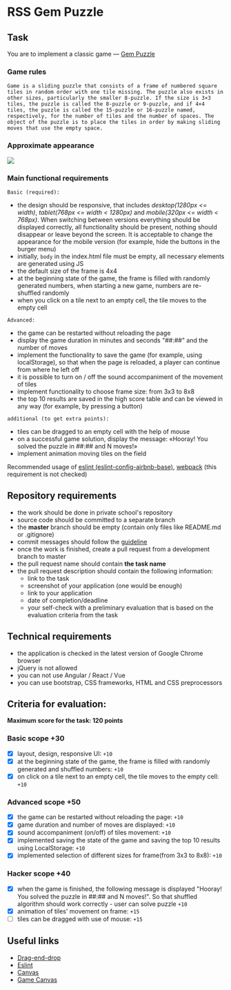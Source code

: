 # RSS Gem Puzzle

## Task

You are to implement a classic game — [Gem Puzzle](https://en.wikipedia.org/wiki/15_puzzle)

### Game rules

`Game is a sliding puzzle that consists of a frame of numbered square tiles in random order with one tile missing. The puzzle also exists in other sizes, particularly the smaller 8-puzzle. If the size is 3×3 tiles, the puzzle is called the 8-puzzle or 9-puzzle, and if 4×4 tiles, the puzzle is called the 15-puzzle or 16-puzzle named, respectively, for the number of tiles and the number of spaces. The object of the puzzle is to place the tiles in order by making sliding moves that use the empty space.`

### Approximate appearance

![](https://i.imgur.com/yaunqVV.png)

### Main functional requirements

`Basic (required):`

- the design should be responsive, that includes *desktop(1280px <= width)*, *tablet(768px <= width < 1280px)* and *mobile(320px <= width < 768px)*. When switching between versions everything should be displayed correctly, all functionality should be present, nothing should disappear or leave beyond the screen. It is acceptable to change the appearance for the mobile version (for example, hide the buttons in the burger menu)
- initially, `body` in the index.html file must be empty, all necessary elements are generated using JS
- the default size of the frame is 4x4
- at the beginning state of the game, the frame is filled with randomly generated numbers, when starting a new game, numbers are re-shuffled randomly
- when you click on a tile next to an empty cell, the tile moves to the empty cell

`Advanced:`

- the game can be restarted without reloading the page
- display the game duration in minutes and seconds "##:##" and the number of moves
- implement the functionality to save the game (for example, using localStorage), so that when the page is reloaded, a player can continue from where he left off
- it is possible to turn on / off the sound accompaniment of the movement of tiles
- implement functionality to choose frame size: from 3х3 to 8х8
- the top 10 results are saved in the high score table and can be viewed in any way (for example, by pressing a button)

`additional (to get extra points):`

- tiles can be dragged to an empty cell with the help of mouse
- on a successful game solution, display the message: «Hooray! You solved the puzzle in ##:## and N moves!»
- implement animation moving tiles on the field

Recommended usage of [eslint (eslint-config-airbnb-base)](https://eslint.org/), [webpack](https://webpack.js.org/) (this requirement is not checked)

## Repository requirements

- the work should be done in private school's repository
- source code should be committed to a separate branch
- the **master** branch should be empty (contain only files like README.md or .gitignore)
- commit messages should follow the [guideline](https://www.conventionalcommits.org/en)
- once the work is finished, create a pull request from a development branch to master
- the pull request name should contain **the task name**
- the pull request description should contain the following information:
  - link to the task
  - screenshot of your application (one would be enough)
  - link to your application
  - date of completion/deadline
  - your self-check with a preliminary evaluation that is based on the evaluation criteria from the task

## Technical requirements

- the application is checked in the latest version of Google Chrome browser
- jQuery is not allowed
- you can not use Angular / React / Vue
- you can use bootstrap, CSS frameworks, HTML and CSS preprocessors

## Criteria for evaluation:

**Maximum score for the task: 120 points**

### Basic scope +30

- [x] layout, design, responsive UI: `+10`
- [x] at the beginning state of the game, the frame is filled with randomly generated and shuffled numbers: `+10`
- [x] on click on a tile next to an empty cell, the tile moves to the empty cell: `+10`

### Advanced scope +50

- [x] the game can be restarted without reloading the page: `+10`
- [x] game duration and number of moves are displayed: `+10`
- [x] sound accompaniment (on/off) of tiles movement: `+10`
- [x] implemented saving the state of the game and saving the top 10 results using LocalStorage: `+10`
- [x] implemented selection of different sizes for frame(from 3x3 to 8x8): `+10`

### Hacker scope +40

- [x] when the game is finished, the following message is displayed "Hooray! You solved the puzzle in ##:## and N moves!". So that shuffled algorithm should work correctly - user can solve puzzle `+10`
- [x] animation of tiles' movement on frame: `+15`
- [ ] tiles can be dragged with use of mouse: `+15`

## Useful links

- [Drag-end-drop](https://learn.javascript.info/mouse-drag-and-drop)
- [Eslint](https://eslint.org/)
- [Canvas](https://developer.mozilla.org/en/docs/Web/API/Canvas_API/Tutorial)
- [Game Canvas](https://www.w3schools.com/graphics/game_canvas.asp)
